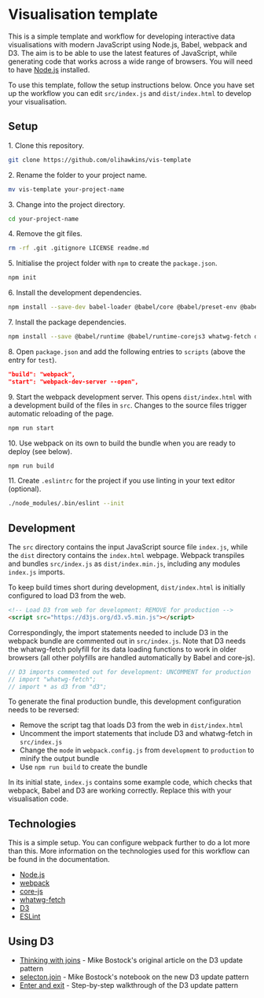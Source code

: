 # Visualisation template

This is a simple template and workflow for developing interactive data visualisations with modern JavaScript using Node.js, Babel, webpack and D3. The aim is to be able to use the latest features of JavaScript, while generating code that works across a wide range of browsers. You will need to have [Node.js](https://nodejs.org/) installed.

To use this template, follow the setup instructions below. Once you have set up the workflow you can edit `src/index.js` and `dist/index.html` to develop your visualisation.

## Setup

1\. Clone this repository.

```sh
git clone https://github.com/olihawkins/vis-template
```

2\. Rename the folder to your project name.

```sh
mv vis-template your-project-name
```

3\. Change into the project directory.

```sh
cd your-project-name
```

4\. Remove the git files.

```sh
rm -rf .git .gitignore LICENSE readme.md
```

5\. Initialise the project folder with `npm` to create the `package.json`.

```sh
npm init
```

6\. Install the development dependencies.

```sh
npm install --save-dev babel-loader @babel/core @babel/preset-env @babel/plugin-transform-runtime webpack webpack-cli webpack-dev-server eslint
```

7\. Install the package dependencies.

```sh
npm install --save @babel/runtime @babel/runtime-corejs3 whatwg-fetch d3
```

8\. Open `package.json` and add the following entries to `scripts` (above the entry for `test`).

```json
"build": "webpack",
"start": "webpack-dev-server --open",
```

9\. Start the webpack development server. This opens `dist/index.html` with a development build of the files in `src`. Changes to the source files trigger automatic reloading of the page.

```sh
npm run start
```

10\. Use webpack on its own to build the bundle when you are ready to deploy (see below).

```sh
npm run build
```

11\. Create `.eslintrc` for the project if you use linting in your text editor (optional).

```sh
./node_modules/.bin/eslint --init
```

## Development

The `src` directory contains the input JavaScript source file `index.js`, while the `dist` directory contains the `index.html` webpage. Webpack transpiles and bundles `src/index.js` as `dist/index.min.js`, including any modules `index.js` imports.

To keep build times short during development, `dist/index.html` is initially configured to load D3 from the web.

```html
<!-- Load D3 from web for development: REMOVE for production -->
<script src="https://d3js.org/d3.v5.min.js"></script>
```

Correspondingly, the import statements needed to include D3 in the webpack bundle are commented out in `src/index.js`. Note that D3 needs the whatwg-fetch polyfill for its data loading functions to work in older browsers (all other polyfills are handled automatically by Babel and core-js).

```javascript
// D3 imports commented out for development: UNCOMMENT for production
// import "whatwg-fetch";
// import * as d3 from "d3";
```

To generate the final production bundle, this development configuration needs to be reversed:

- Remove the script tag that loads D3 from the web in `dist/index.html`
- Uncomment the import statements that include D3 and whatwg-fetch in `src/index.js`
- Change the `mode` in `webpack.config.js` from `development` to `production` to minify the output bundle
- Use `npm run build` to create the bundle

In its initial state, `index.js` contains some example code, which checks that webpack, Babel and D3 are working correctly. Replace this with your visualisation code.

## Technologies

This is a simple setup. You can configure webpack further to do a lot more than this. More information on the technologies used for this workflow can be found in the documentation.

- [Node.js](https://nodejs.org/)
- [webpack](https://webpack.js.org/guides/getting-started/)
- [core-js](https://github.com/zloirock/core-js)
- [whatwg-fetch](https://github.com/github/fetch)
- [D3](https://d3js.org)
- [ESLint](https://eslint.org)

## Using D3

- [Thinking with joins](https://bost.ocks.org/mike/join/) - Mike Bostock's original article on the D3 update pattern
- [selecton.join](https://observablehq.com/@d3/selection-join) - Mike Bostock's notebook on the new D3 update pattern
- [Enter and exit](https://www.d3indepth.com/enterexit/) - Step-by-step walkthrough of the D3 update pattern
